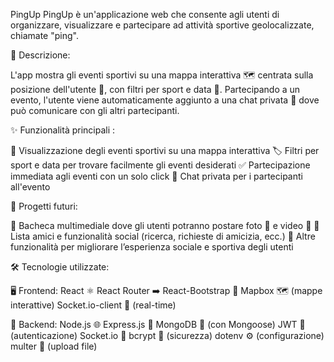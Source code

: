 PingUp
PingUp è un'applicazione web che consente agli utenti di organizzare, visualizzare e partecipare ad attività sportive geolocalizzate, chiamate "ping".

📌 Descrizione:

L'app mostra gli eventi sportivi su una mappa interattiva 🗺️ centrata sulla posizione dell'utente 📍, con filtri per sport e data 📅.
Partecipando a un evento, l'utente viene automaticamente aggiunto a una chat privata 💬 dove può comunicare con gli altri partecipanti.

✨ Funzionalità principali :

📍 Visualizzazione degli eventi sportivi su una mappa interattiva
🏷️ Filtri per sport e data per trovare facilmente gli eventi desiderati
✅ Partecipazione immediata agli eventi con un solo click
🔐 Chat privata per i partecipanti all'evento


🚀 Progetti futuri:

🧱 Bacheca multimediale dove gli utenti potranno postare foto 📸 e video 🎥
👥 Lista amici e funzionalità social (ricerca, richieste di amicizia, ecc.)
🌟 Altre funzionalità per migliorare l’esperienza sociale e sportiva degli utenti



🛠️ Tecnologie utilizzate:

🖥️ Frontend:
React ⚛️
React Router ➡️
React-Bootstrap 🎨
Mapbox 🗺️ (mappe interattive)
Socket.io-client 🔄 (real-time)

🧠 Backend:
Node.js 🌐
Express.js 🚀
MongoDB 🍃 (con Mongoose)
JWT 🔑 (autenticazione)
Socket.io 📡
bcrypt 🔐 (sicurezza)
dotenv ⚙️ (configurazione)
multer 📂 (upload file)

